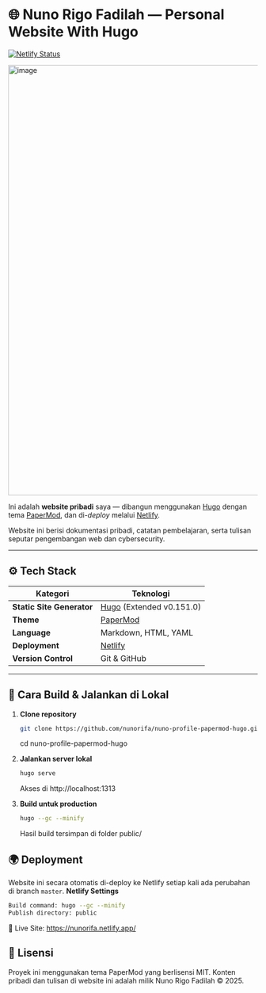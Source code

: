 # 🌐 Nuno Rigo Fadilah — Personal Website With Hugo

[![Netlify Status](https://api.netlify.com/api/v1/badges/c0d8ef44-29ba-4ff6-8a82-04590f89c8ad/deploy-status)](https://app.netlify.com/projects/nunorifa/deploys)

<img width="1920" height="869" alt="image" src="https://github.com/user-attachments/assets/d9f62d7e-fd76-4942-b55a-e00a47910864" />

Ini adalah **website pribadi** saya — dibangun menggunakan [Hugo](https://gohugo.io/) dengan tema [PaperMod](https://github.com/adityatelange/hugo-PaperMod), dan di-*deploy* melalui [Netlify](https://www.netlify.com/).

Website ini berisi dokumentasi pribadi, catatan pembelajaran, serta tulisan seputar pengembangan web dan cybersecurity.

---

## ⚙️ Tech Stack

| Kategori | Teknologi |
|-----------|------------|
| **Static Site Generator** | [Hugo](https://gohugo.io/) (Extended v0.151.0) |
| **Theme** | [PaperMod](https://github.com/adityatelange/hugo-PaperMod) |
| **Language** | Markdown, HTML, YAML |
| **Deployment** | [Netlify](https://www.netlify.com/) |
| **Version Control** | Git & GitHub |

---

## 🚀 Cara Build & Jalankan di Lokal

1. **Clone repository**
   ```bash
   git clone https://github.com/nunorifa/nuno-profile-papermod-hugo.git
   ```
   cd nuno-profile-papermod-hugo

2. **Jalankan server lokal**
   ```bash
   hugo serve
   ```
   Akses di http://localhost:1313

3. **Build untuk production**
   ```bash
   hugo --gc --minify
   ```
   Hasil build tersimpan di folder public/

## 🌍 Deployment
Website ini secara otomatis di-deploy ke Netlify setiap kali ada perubahan di branch `master`.
**Netlify Settings**
```bash
Build command: hugo --gc --minify
Publish directory: public
```
🔗 Live Site: https://nunorifa.netlify.app/

## 📝 Lisensi
Proyek ini menggunakan tema PaperMod yang berlisensi MIT.
Konten pribadi dan tulisan di website ini adalah milik Nuno Rigo Fadilah © 2025.
